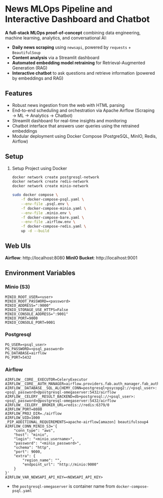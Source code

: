 # News MLOps Pipeline and Interactive Dashboard and Chatbot

**A full-stack MLOps proof-of-concept** combining data engineering, machine learning, analytics, and conversational AI:
- **Daily news scraping** using `newsapi`, powered by `requests` + `BeautifulSoup`
- **Content analysis** via a Streamlit dashboard
- **Automated embedding model retraining** for Retrieval-Augmented Generation (RAG)
- **Interactive chatbot** to ask questions and retrieve information (powered by embeddings and RAG)


## Features

-  Robust news ingestion from the web with HTML parsing  
-  End-to-end scheduling and orchestration via Apache Airflow (Scraping → ML → Analytics → Chatbot)  
-  Streamlit dashboard for real-time insights and monitoring  
-  Chatbot interface that answers user queries using the retrained embeddings  
-  Modular deployment using Docker Compose (PostgreSQL, MinIO, Redis, Airflow)


## Setup

1. Setup Project using Docker
    ```bash
    docker network create postgresql-network
    docker network create redis-network
    docker network create minio-network

    sudo docker compose \
        -f docker-compose-psql.yaml \
        --env-file .psql.env \
        -f docker-compose-minio.yaml \
        --env-file .minio.env \
        -f docker-compose-bare.yaml \
        --env-file .airflow.env \
        -f docker-compose-redis.yaml \
        up -d --build
    ```

## Web UIs

**Airflow**: http://localhost:8080
**MinIO Bucket**: http://localhost:9001

## Environment Variables

### Minio (S3)

```.env
MINIO_ROOT_USER=<user>
MINIO_ROOT_PASSWORD=<password>
MINIO_ADDRESS=":9000"
MINIO_STORAGE_USE_HTTPS=False
MINIO_CONSOLE_ADDRESS=":9001"
MINIO_PORT=9000
MINIO_CONSOLE_PORT=9001
```

### Postgresql

```.env
PG_USER=<psql_user>
PG_PASSWORD=<psql_password>
PG_DATABASE=airflow
PG_PORT=5432
```

### Airflow

```.env
AIRFLOW__CORE__EXECUTOR=CeleryExecutor
AIRFLOW__CORE__AUTH_MANAGER=airflow.providers.fab.auth_manager.fab_auth_manager.FabAuthManager
AIRFLOW__DATABASE__SQL_ALCHEMY_CONN=postgresql+psycopg2://<psql_user>:<psql_password>@postgresql-omegaserver:5432/airflow
AIRFLOW__CELERY__RESULT_BACKEND=db+postgresql://<psql_user>:<psql_password>@postgresql-omegaserver:5432/airflow
AIRFLOW__CELERY__BROKER_URL=redis://redis:6379/0
AIRFLOW_PORT=8080
AIRFLOW_PROJ_DIR=./airflow
AIRFLOW_UID=1000
_PIP_ADDITIONAL_REQUIREMENTS=apache-airflow[amazon] beautifulsoup4
AIRFLOW_CONN_MINIO_S3='{
    "conn_type": "aws", 
    "host": "minio", 
    "login": "<minio_username>", 
    "password": "<minio_password>", 
    "schema": "http", 
    "port": 9000, 
    "extra": {
        "region_name": "",
        "endpoint_url": "http://minio:9000"
    }
}'
AIRFLOW_VAR_NEWSAPI_API_KEY=<NEWSAPI_API_KEY>
```
- the `postgresql-omegaserver` is container name from `docker-compose-psql.yaml`